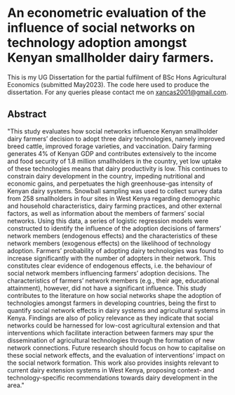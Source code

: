 # An econometric evaluation of the influence of social networks on technology adoption amongst Kenyan smallholder dairy farmers. 
This is my UG Dissertation for the partial fulfilment of BSc Hons Agricultural Economics (submitted May2023). The code here used to produce the dissertation. For any queries please contact me on xancas2001@gmail.com.

## Abstract
"This study evaluates how social networks influence Kenyan smallholder dairy farmers’ decision to adopt three dairy technologies, namely improved breed cattle, improved forage varieties, and vaccination. Dairy farming generates 4% of Kenyan GDP and contributes extensively to the income and food security of 1.8 million smallholders in the country, yet low uptake of these technologies means that dairy productivity is low. This continues to constrain dairy development in the country, impeding nutritional and economic gains, and perpetuates the high greenhouse-gas intensity of Kenyan dairy systems. 
Snowball sampling was used to collect survey data from 258 smallholders in four sites in West Kenya regarding demographic and household characteristics, dairy farming practices, and other external factors, as well as information about the members of farmers’ social networks. Using this data, a series of logistic regression models were constructed to identify the influence of the adoption decisions of farmers’ network members (endogenous effects) and the characteristics of these network members (exogenous effects) on the likelihood of technology adoption.
Farmers’ probability of adopting dairy technologies was found to increase significantly with the number of adopters in their network. This constitutes clear evidence of endogenous effects, i.e. the behaviour of social network members influencing farmers’ adoption decisions. The characteristics of farmers’ network members (e.g., their age, educational attainment), however, did not have a significant influence. 
This study contributes to the literature on how social networks shape the adoption of technologies amongst farmers in developing countries, being the first to quantify social network effects in dairy systems and agricultural systems in Kenya. Findings are also of policy relevance as they indicate that social networks could be harnessed for low-cost agricultural extension and that interventions which facilitate interaction between farmers may spur the dissemination of agricultural technologies through the formation of new network connections. Future research should focus on how to capitalise on these social network effects, and the evaluation of interventions’ impact on the social network formation.
This work also provides insights relevant to current dairy extension systems in West Kenya, proposing context- and technology-specific recommendations towards dairy development in the area."
